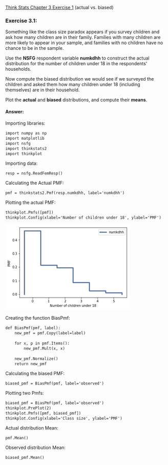 
[Think Stats Chapter 3 Exercise 1](http://greenteapress.com/thinkstats2/html/thinkstats2004.html#toc31) (actual vs. biased)

### Exercise 3.1:  

Something like the class size paradox appears if you survey children and ask how many children are in their family. Families with many children are more likely to appear in your sample, and families with no children have no chance to be in the sample.

Use the **NSFG** respondent variable **numkdhh** to construct the actual distribution for the number of children under 18 in the respondents' households.

Now compute the biased distribution we would see if we surveyed the children and asked them how many children under 18 (including themselves) are in their household.

Plot the **actual** and **biased** distributions, and compute their **means**.  

#### Answer:

Importing libraries:
```
import numpy as np
import matplotlib
import nsfg
import thinkstats2
import thinkplot
```

Importing data:
```
resp = nsfg.ReadFemResp()
```

Calculating the Actual PMF:
```
pmf = thinkstats2.Pmf(resp.numkdhh, label='numkdhh')
```

Plotting the actual PMF:
```
thinkplot.Pmfs([pmf])
thinkplot.Config(xlabel='Number of children under 18', ylabel='PMF')
```
![](https://github.com/joselom23/dsp/blob/master/statistics/ActualPmf31.png)

Creating the function BiasPmf:
```
def BiasPmf(pmf, label):
    new_pmf = pmf.Copy(label=label)

    for x, p in pmf.Items():
        new_pmf.Mult(x, x)
        
    new_pmf.Normalize()
    return new_pmf
```

Calculating the biased PMF:
```
biased_pmf = BiasPmf(pmf, label='observed')
```

Plotting two Pmfs:
```
biased_pmf = BiasPmf(pmf, label='observed')
thinkplot.PrePlot(2)
thinkplot.Pmfs([pmf, biased_pmf])
thinkplot.Config(xlabel='Class size', ylabel='PMF')
```

Actual distribution Mean:
```
pmf.Mean()
```

Observed distribution Mean:
```
biased_pmf.Mean()
```
